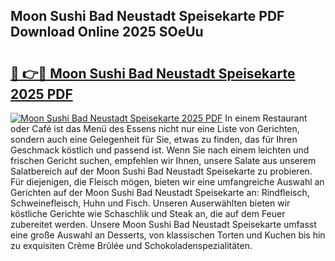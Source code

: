 ## Moon Sushi Bad Neustadt Speisekarte PDF Download Online 2025 SOeUu

# <h2><a href="http://gcccl2u.nevu.top/?p=Moon+Sushi+Bad+Neustadt+Speisekarte">🔗 👉🔴 Moon Sushi Bad Neustadt Speisekarte 2025 PDF</a></h2>

[![Moon Sushi Bad Neustadt Speisekarte 2025 PDF](https://i.imgur.com/dBaPXMq.png)](http://gcccl2u.nevu.top/?p=Moon+Sushi+Bad+Neustadt+Speisekarte)
In einem Restaurant oder Café ist das Menü des Essens nicht nur eine Liste von Gerichten, sondern auch eine Gelegenheit für Sie, etwas zu finden, das für Ihren Geschmack köstlich und passend ist. Wenn Sie nach einem leichten und frischen Gericht suchen, empfehlen wir Ihnen, unsere Salate aus unserem Salatbereich auf der Moon Sushi Bad Neustadt Speisekarte zu probieren. Für diejenigen, die Fleisch mögen, bieten wir eine umfangreiche Auswahl an Gerichten auf der Moon Sushi Bad Neustadt Speisekarte an: Rindfleisch, Schweinefleisch, Huhn und Fisch. Unseren Auserwählten bieten wir köstliche Gerichte wie Schaschlik und Steak an, die auf dem Feuer zubereitet werden. Unsere Moon Sushi Bad Neustadt Speisekarte umfasst eine große Auswahl an Desserts, von klassischen Torten und Kuchen bis hin zu exquisiten Crème Brûlée und Schokoladenspezialitäten.
